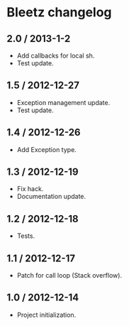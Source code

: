 # Bleetz changelog

## 2.0 / 2013-1-2

* Add callbacks for local sh.
* Test update.

## 1.5 / 2012-12-27

* Exception management update.
* Test update.

## 1.4 / 2012-12-26

* Add Exception type.

## 1.3 / 2012-12-19

* Fix hack.
* Documentation update.

## 1.2 / 2012-12-18

* Tests.

## 1.1 / 2012-12-17

* Patch for call loop (Stack overflow).

## 1.0 / 2012-12-14

* Project initialization.
